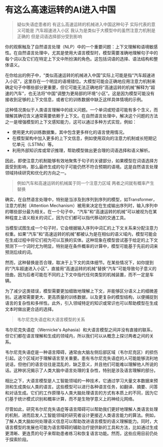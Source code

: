 # 有这么高速运转的AI进入中国

>疑似失语症患者的 有这么高速运转的机械进入中国这种句子 实际代表的意义可能是 汽车超速进入小区 
>我认为是类似于大模型中的虽然注意力机制是正确的 但是词语选择部分受到影响

你的观察触及了自然语言处理（NLP）中的一个重要问题：上下文理解和语境敏感性。在自然语言处理中，尤其是使用大语言模型时，模型需要准确地理解句子中的每个词以及它们在特定上下文中所扮演的角色。这包括词语的选择、语法结构和整体语义。

在你给出的例子中，“类似高速运转的机械进入中国”实际上可能是指“汽车超速进入小区”，这里存在一个明显的语境错位。大模型可能会正确地应用注意力机制来确定句子中哪些部分更重要，但它可能无法正确地将“高速运转的机械”解释为“超速的汽车”，也无法将“中国”调整为更局部的环境“小区”。这是因为模型可能没有接收到足够的上下文信息，或者它的训练数据中缺乏这样具体情境的示例。

这种情况类似于人类语言理解中的歧义问题。一个单词或短语可能有多个含义，而理解其确切含义通常需要依赖于上下文。在自然语言处理中，解决这个问题的方法之一是增强模型的上下文感知能力，这可以通过多种方式实现，例如：

- 使用更大的训练数据集，其中包含更多样化的语言使用情况。
- 在模型架构中加入更多的上下文信息，例如使用双向的注意力机制或长短期记忆单元（LSTMs）等。
- 利用外部知识库或常识推理，帮助模型做出更合理的词语选择和语义解析。

因此，即使注意力机制能够有效地聚焦于句子的关键部分，如果模型在词语选择方面受到影响，那么最终生成的句子可能仍然不符合预期的语境。这是自然语言处理领域持续研究和优化的方向之一。

> 例如汽车和高速运转的机械属于同一个注意力区域 两者之间就有概率产生替换

确实，在自然语言处理中，特别是当涉及到序列到序列的模型，如Transformer，注意力机制（Attention Mechanism）被用来决定在生成输出序列时，输入序列中的哪些部分最为相关。在一个句子中，“汽车”和“高速运转的机械”可以被视为在某种程度上语义相关的词汇，因为它们都可以指代移动的交通工具。

当模型试图生成一个句子时，它会根据输入序列中词汇的上下文关系来分配注意力权重。如果“汽车”和“高速运转的机械”都被认为是在相似的语义域内，模型可能会在生成过程中将它们视为可以互换的实体。这种现象在模型尝试基于给定的上下文预测下一个词时尤为明显，特别是在条件概率的计算中，模型可能基于先前的词来预测后续的词。

然而，这种替换是否合理，取决于上下文的具体细节。在某些情况下，如你提到的“汽车超速进入小区”，直接用“高速运转的机械”替换“汽车”可能导致句子意义的扭曲，因为后者可能在不同的上下文中指代任何类型的机械装置，而不一定是车辆。

为了减少这类错误，模型需要更加细致地理解上下文，并能够区分语义上的细微差别。这通常需要更大、更高质量的训练数据，以及更复杂的模型结构，以便捕捉到语言的复杂性和多样性。此外，引入领域特定的知识或常识也可以帮助模型在生成文本时做出更合适的选择。

> 韦尔尼克失语症和大语言模型的关系

韦尔尼克失语症（Wernicke's Aphasia）和大语言模型之间并没有直接的联系，但它们都在语言理解和生成的领域内，所以我们可以从概念上探讨两者之间的关系。

韦尔尼克失语症是一种语言障碍，通常由大脑左侧后部区域（韦尔尼克区）的损伤引起。这个区域对于理解语言至关重要。患有韦尔尼克失语症的人可能能够流利地说话，但他们的语言往往是混乱的，缺乏意义，并且他们可能难以理解他人所说的话。这种状况揭示了人类大脑中语言处理的复杂性，特别是涉及语言理解的部分。

相比之下，大语言模型是人工智能领域的一种技术，它通过学习大量文本数据来预测和生成类似人类的语言。这些模型可以进行各种语言任务，如翻译、摘要、问答和对话生成。它们的工作原理与人类大脑处理语言的方式有本质上的不同，因为它们基于统计模式识别和概率计算，而不是生物学意义上的神经元网络。

尽管如此，研究韦尔尼克失语症等语言障碍可以帮助我们更好地理解人类语言处理的机制，进而启发人工智能领域的研究者设计更接近人类语言能力的算法。例如，了解人类大脑如何处理语义信息可以帮助改进语言模型的语义理解能力。同时，大语言模型的发展也可能为语言障碍的辅助治疗提供新的工具和方法，比如通过生成更清晰、更连贯的句子来帮助患者练习和恢复语言功能。然而，这些应用目前仍处于探索阶段。